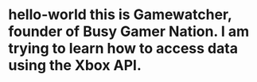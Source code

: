 # hello-world this is Gamewatcher, founder of Busy Gamer Nation. I am trying to learn how to access data using the Xbox API.
